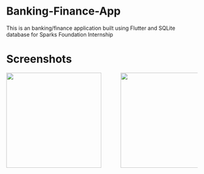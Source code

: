 # Banking-Finance-App
This is an banking/finance application built using Flutter and SQLite database for Sparks Foundation Internship

# Screenshots 

<pre>
<img src="https://user-images.githubusercontent.com/71835085/178275308-57fd3133-4a20-4818-a7e7-9d1c273eae9c.png" width="250">      <img src="https://user-images.githubusercontent.com/71835085/178275327-75e01173-c0b3-4183-9813-18eb114a45c0.png" width="250">      <img src="https://user-images.githubusercontent.com/71835085/178275367-d314398a-c5cd-480d-8387-5092ed8d63c3.png" width="250">

</pre>
